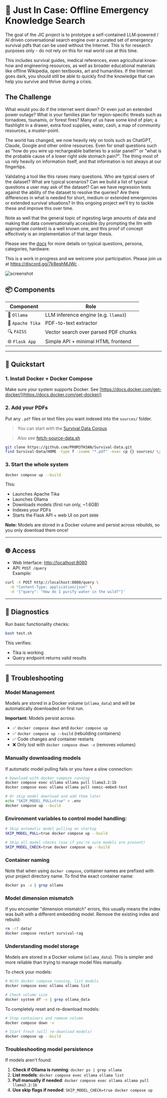 # 🛟 Just In Case: Offline Emergency Knowledge Search

The goal of the JIC project is to prototype a self-contained LLM-powered / AI driven conversational search engine over a curated set of emergency survival pdfs that can be used without the Internet. This is for research purposes only - do not rely on this for real world use at this time.

This includes survival guides, medical references, even agricultural know-how and engineering resources, as well as broader educational materials like offline Wikipedia, open textbooks, art and humanities. If the Internet goes dark, you should still be able to quickly find the knowledge that can help you survive and thrive during a crisis.

## The Challenge

What would you do if the internet went down? Or even just an extended power outage? What is your families plan for region-specific threats such as tornadoes, tsunamis, or forest fires? Many of us have some kind of plan; a flashlight in a drawer, extra food supplies, water, cash, a map of community resources, a muster-point.

The world has changed, we now heavily rely on tools such as ChatGPT, Claude, Google and other online resources. Even for small questions such as "how do you wire up rechargeable batteries to a solar panel?" or "what is the probable cause of a lower right side stomach pain?". The thing most of us rely heavily on information itself, and that information is not always at our fingertips.

Validating a tool like this raises many questions. Who are typical users of the dataset? What are typical scenarios? Can we build a list of typical questions a user may ask of the dataset? Can we have regression tests against the ability of the dataset to resolve the queries? Are there differences in what is needed for short, medium or extended emergencies or extended survival situations? In this ongoing project we'll try to tackle these and improve this over time.

Note as well that the general topic of ingesting large amounts of data and making that data conversationally accessible (by prompting the llm with appropriate context) is a well known one, and this proof of concept effectively is an implementation of that larger thesis.

Please see the [docs](docs/index.md) for more details on typical questions, persona, categories, hardware.

This is a work in progress and we welcome your participation. Please join us at https://discord.gg/7k8eqhMJWc .

![screenshot](screenshot.png?raw=true "screenshot")

## 📦 Components

| Component         | Role                                            |
|-------------------|-------------------------------------------------|
| 🧠 `Ollama`       | LLM inference engine (e.g. `llama3`)            |
| 📄 `Apache Tika`  | PDF-to-text extractor                           |
| 🔍 `FAISS`        | Vector search over parsed PDF chunks            |
| 🌐 `Flask App`    | Simple API + minimal HTML frontend              |

---

## 🚀 Quickstart

### 1. Install Docker + Docker Compose

Make sure your system supports Docker. See [https://docs.docker.com/get-docker/](https://docs.docker.com/get-docker/)

### 2. Add your PDFs

Put any `.pdf` files or text files you want indexed into the `sources/` folder.

> You can start with the [Survival Data Corpus](https://github.com/PR0M3TH3AN/Survival-Data)

> Also see [fetch-source-data.sh](fetch-source-data.sh)

```bash
git clone https://github.com/PR0M3TH3AN/Survival-Data.git
find Survival-Data/HOME -type f -iname "*.pdf" -exec cp {} sources/ \;
```

### 3. Start the whole system

```bash
docker compose up --build
```

This:
- Launches Apache Tika
- Launches Ollama
- Downloads models (first run only, ~1.6GB)
- Indexes your PDFs
- Starts the Flask API + web UI on port `8080`

**Note:** Models are stored in a Docker volume and persist across rebuilds, so you only download them once!

---

## 🌐 Access

- Web Interface: [http://localhost:8080](http://localhost:8080)
- API: `POST /query`  
  Example:

```bash
curl -X POST http://localhost:8080/query \
  -H "Content-Type: application/json" \
  -d '{"query": "How do I purify water in the wild?"}'
```

---

## 🧪 Diagnostics

Run basic functionality checks:

```bash
bash test.sh
```

This verifies:
- Tika is working
- Query endpoint returns valid results

---

## 🔧 Troubleshooting

### Model Management

Models are stored in a Docker volume (`ollama_data`) and will be automatically downloaded on first run. 

**Important:** Models persist across:
- ✅ `docker compose down` and `docker compose up`
- ✅ `docker compose up --build` (rebuilding containers)
- ✅ Code changes and container restarts
- ❌ Only lost with `docker compose down -v` (removes volumes)

### Manually downloading models

If automatic model pulling fails or you have a slow connection:

```bash
# Download with docker compose running
docker compose exec ollama ollama pull llama3.2:1b
docker compose exec ollama ollama pull nomic-embed-text

# Or skip model download and add them later
echo "SKIP_MODEL_PULL=true" > .env
docker compose up --build
```

### Environment variables to control model handling:

```bash
# Skip automatic model pulling on startup
SKIP_MODEL_PULL=true docker compose up --build

# Skip all model checks (use if you're sure models are present)
SKIP_MODEL_CHECK=true docker compose up --build
```

### Container naming

Note that when using `docker compose`, container names are prefixed with your project directory name. To find the exact container name:

```bash
docker ps -a | grep ollama
```

### Model dimension mismatch

If you encounter "dimension mismatch" errors, this usually means the index was built with a different embedding model. Remove the existing index and rebuild:

```bash
rm -rf data/
docker compose restart survival-rag
```

### Understanding model storage

Models are stored in a Docker volume (`ollama_data`). This is simpler and more reliable than trying to manage model files manually.

To check your models:
```bash
# With docker compose running, list models
docker compose exec ollama ollama list

# Check volume size
docker system df -v | grep ollama_data
```

To completely reset and re-download models:
```bash
# Stop containers and remove volume
docker compose down -v

# Start fresh (will re-download models)
docker compose up --build
```

### Troubleshooting model persistence

If models aren't found:

1. **Check if Ollama is running**: `docker ps | grep ollama`
2. **List models**: `docker compose exec ollama ollama list`
3. **Pull manually if needed**: `docker compose exec ollama ollama pull llama3.2:1b`
4. **Use skip flags if needed**: `SKIP_MODEL_CHECK=true docker compose up`


